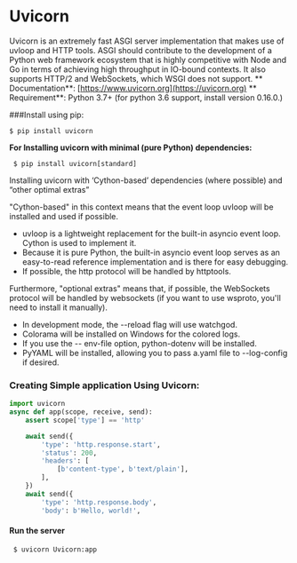 # Uvicorn


Uvicorn is an extremely fast ASGI server implementation that makes use of uvloop and HTTP tools. 
ASGI should contribute to the development of a Python web framework ecosystem that is highly competitive with Node and Go in terms of achieving high throughput in IO-bound contexts. It also supports HTTP/2 and WebSockets, which WSGI does not support.
** Documentation**: [https://www.uvicorn.org](https://uvicorn.org)
** Requirement**: Python 3.7+ (for python 3.6 support, install version 0.16.0.)

###Install using pip:
```shell
$ pip install uvicorn
```
**For Installing uvicorn with minimal (pure Python) dependencies:**
```shell
 $ pip install uvicorn[standard]
```
Installing uvicorn with ‘Cython-based’ dependencies (where possible) and “other optimal extras”

"Cython-based" in this context means that the event loop uvloop will be installed and used if possible.
* uvloop is a lightweight replacement for the built-in asyncio event loop. Cython is used to implement it. 
* Because it is pure Python, the built-in asyncio event loop serves as an easy-to-read reference implementation and is there for easy debugging.
* If possible, the http protocol will be handled by httptools.

Furthermore, "optional extras" means that, if possible, the WebSockets protocol will be handled by websockets (if you want to use wsproto, you'll need to install it manually).
* In development mode, the --reload flag will use watchgod.
* Colorama will be installed on Windows for the colored logs.
* If you use the -- env-file option, python-dotenv will be installed.
* PyYAML will be installed, allowing you to pass a.yaml file to --log-config if desired.

### Creating Simple application Using Uvicorn:
```python
import uvicorn
async def app(scope, receive, send):
    assert scope['type'] == 'http'

    await send({
        'type': 'http.response.start',
        'status': 200,
        'headers': [
            [b'content-type', b'text/plain'],
        ],
    })
    await send({
        'type': 'http.response.body',
        'body': b'Hello, world!',
```
 #### Run the server
```shell
 $ uvicorn Uvicorn:app 
 ```
 
